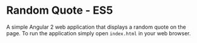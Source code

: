 # Random Quote - ES5
A simple Angular 2 web application that displays a random quote on the page.
To run the application simply open `index.html` in your web browser.